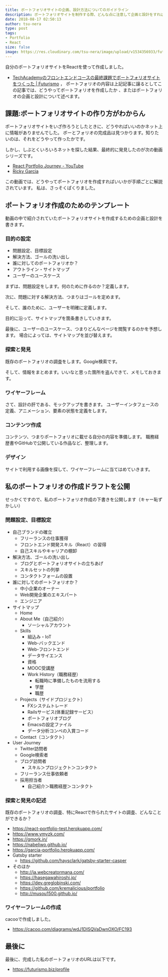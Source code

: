 ```yaml
---
title: ボートフォリオサイトの企画、設計方法についてのガイドライン
description: ボートフォリオサイトを制作する際、どんな点に注意して企画と設計をすればよいのかを解説しました。
date: 2018-08-17 02:50:13
author: tsu-nera
type: post
tags:
- Portfolio
- React
size: false
image: https://res.cloudinary.com/tsu-nera/image/upload/v1534356933/futurismo/posts/2018-08-16-031303_566x406_scrot.png
---
```


自分のポートフォリオサイトをReactを使って作成しました。

- [TechAcademyのフロントエンドコースの最終課題でボートフォリオサイトをつくった \| Futurismo](https://futurismo.biz/techacademy-frontend-review/)
，
ポートフォリオの内容は上記記事に譲るとしてこの記事では、どうやってボートフォリオを作成したか
、またはポートフォリオの企画と設計について述べます。

## 課題:ボートフォリオサイトの作り方がわからん

ポートフォリオサイトをいざ作ろうとしたときに、どうやればいいのかネット上に情報がありませんでした。
ボーとフォリオの完成品は見つかります。知りたいのは、それをどうやって作ったかです。

しかし、しぶとくいろいろネットを探した結果、最終的に発見したのが次の動画シリーズです。

- [React Portfolio Journey \- YouTube](https://www.youtube.com/playlist?list=PLNglBCIijurlEj4mTvA9XU3k4FTKlDlD0)
- [Ricky Garcia](https://garcia-portfolio.herokuapp.com/)

この動画では、どうやってポートフォリオを作成すればいいかが手順ごとに解説されています。
私は、さっそくぱくりました。

## ポートフォリオ作成のためのテンプレート

動画の中で紹介されていたポートフォリオサイトを作成するための企画と設計を書きます。

### 目的の設定

- 問題設定、目標設定
- 解決方法、ゴールの洗い出し
- 誰に対してのポートフォリオか？
- アウトライン・サイトマップ
- ユーザーのユースケース

まずは、問題設定をします。何のために作るのか？定義します。

次に、問題に対する解決方法、つまりはゴールを定めます。

そして、誰のために、ユーザーを明確に定義します。

目的に沿って、サイトマップを箇条書きしていきます。

最後に、ユーザーのユースケース、つまりどんなページを閲覧するのかを予想します。
場合によっては、サイトマップを並び替えます。

### 探索と発見

既存のポートフォリオの調査をします。Google検索です。

そして、情報をまとめます。いいなと思った箇所を盗んできて、メモしておきます。

### ワイヤーフレーム

さて、設計の肝である、モックアップを書きます。
ユーザーインタフェースの定義、アニメーション、要素の状態を定義をします。

### コンテンツ作成

コンテンツ、つまりポートフォリオに載せる自分の内容を準備します。
職務経歴書やGitHubで公開している作品など、整理します。

### デザイン

サイトで利用する画像を探して、ワイヤーフレームに当てはめていきます。

## 私のポートフォリオの作成ドラフトを公開

せっかくですので、私のポートフォリオ作成の下書きを公開します（キャー恥ずかしい）

### 問題設定、目標設定

- 自己ブランドの確立
  - フリーランスの仕事獲得
  - フロントエンド開発スキル（React）の習得
  - 自己スキルやキャリアの棚卸
- 解決方法、ゴールの洗い出し
  - ブログとボートフォリオサイトの立ちあげ
  - スキルセットの列挙
  - コンタクトフォームの設置
- 誰に対してのポートフォリオか？
  - 中小企業のオーナー
  - Web開発企業のエキスパート
  - エンジニア
- サイトマップ
  - Home
  - About Me（自己紹介）
    - ソーシャルアカウント
  - Skills
    - 組込み・IoT
    - Web-バックエンド
    - Web-フロントエンド
    - データサイエンス
    - 資格
    - MOOC受講歴
    - Work History（職務経歴）
      - 転職時に準備したものを流用する
      - 学歴
      - 職歴
  - Projects（サイドプロジェクト）
    - FXシステムトレード
    - Railsサービス(体重記録サービス）
    - ポートフォリオブログ
    - Emacsの設定ファイル
    - データ分析コンペの入賞コード
  - Contact（コンタクト）
- User Journey
  - Twitter訪問者
  - Google検索者
  - ブログ訪問者
    - スキル＞プロジェクト＞コンタクト
  - フリーランス仕事依頼者
  - 採用担当者
    - 自己紹介＞職務経歴＞コンタクト

### 探索と発見の記述

既存のポートフォリオの調査、特にReactで作られたサイトの調査、どんなことができるか？

- https://react-portfolio-test.herokuapp.com/
- https://www.ymyzk.com/
- https://gmork.in/
- https://nabeliwo.github.io/
- https://garcia-portfolio.herokuapp.com/
- Gatsby starter
  - https://github.com/haysclark/gatsby-starter-casper
- そのほか
  - http://ja.webcreatormana.com/
  - https://hasegawahiroshi.jp/
  - https://dev.greglobinski.com/
  - https://github.com/kremalicious/portfolio
  - http://musou1500.github.io/

### ワイヤーフレームの作成

cacooで作成しました。

- https://cacoo.com/diagrams/wdJ1DISQVaDwnOXO/FC193

## 最後に

最後に、完成した私のポートフォリオのURLは以下です。

- https://futurismo.biz/profile